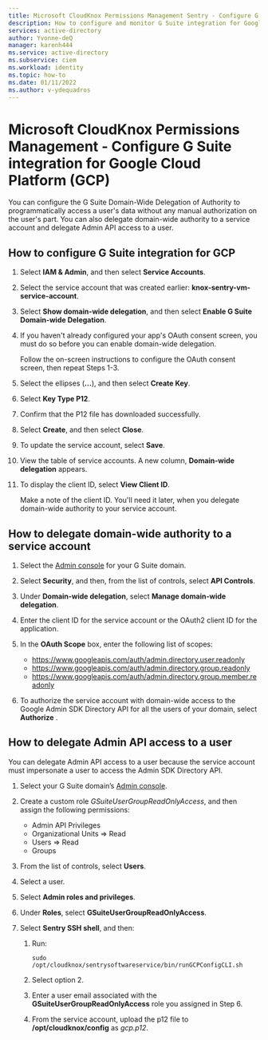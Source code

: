 ```yaml
---
title: Microsoft CloudKnox Permissions Management Sentry - Configure G Suite integration for Google Cloud Platform (GCP)
description: How to configure and monitor G Suite integration for Google Cloud Platform (GCP).
services: active-directory
author: Yvonne-deQ
manager: karenh444
ms.service: active-directory
ms.subservice: ciem
ms.workload: identity
ms.topic: how-to
ms.date: 01/11/2022
ms.author: v-ydequadros
---
```


# Microsoft CloudKnox Permissions Management - Configure G Suite integration for Google Cloud Platform (GCP)

You can configure the G Suite Domain-Wide Delegation of Authority to programmatically access a user's data without any manual authorization on the user's part. You can also delegate domain-wide authority to a service account and delegate Admin API access to a user.

## How to configure G Suite integration for GCP

1. Select **IAM & Admin**, and then select **Service Accounts**.
2. Select the service account that was created earlier: **knox-sentry-vm-service-account**.
3. Select **Show domain-wide delegation**, and then select **Enable G Suite Domain-wide Delegation**.
4. If you haven't already configured your app's OAuth consent screen, you must do so before you can enable domain-wide delegation. 

     Follow the on-screen instructions to configure the OAuth consent screen, then repeat Steps 1-3.
5. Select the ellipses (**...**), and then select **Create Key**.
6. Select **Key Type P12**.
7. Confirm that the P12 file has downloaded successfully.
8. Select **Create**, and then select **Close**.
9. To update the service account, select **Save**.
10. View the table of service accounts. A new column, **Domain-wide delegation** appears. 
11. To display the client ID, select **View Client ID**.

     Make a note of the client ID. You'll need it later, when you delegate domain-wide authority to your service account.

## How to delegate domain-wide authority to a service account

1. Select the [Admin console](https://admin.google.com/) for your G Suite domain.
2. Select **Security**, and then, from the list of controls, select **API Controls**.
3. Under **Domain-wide delegation**, select **Manage domain-wide delegation**.
4. Enter the client ID for the service account or the OAuth2 client ID for the application.
5. In the **OAuth Scope** box, enter the following list of scopes:

     - https://www.googleapis.com/auth/admin.directory.user.readonly
     - https://www.googleapis.com/auth/admin.directory.group.readonly
     - https://www.googleapis.com/auth/admin.directory.group.member.readonly
6. To authorize the service account with domain-wide access to the Google Admin SDK Directory API for all the users of your domain, select **Authorize** .


## How to delegate Admin API access to a user

You can delegate Admin API access to a user because the service account must impersonate a user to access the Admin SDK Directory API.

1. Select your G Suite domain’s [Admin console](https://admin.google.com/).
2. Create a custom role *GSuiteUserGroupReadOnlyAccess*, and then assign the following permissions:

     - Admin API Privileges
     - Organizational Units => Read
     - Users => Read
     - Groups

3. From the list of controls, select **Users**.
4. Select a user.
5. Select **Admin roles and privileges**.
6. Under **Roles**, select **GSuiteUserGroupReadOnlyAccess**.
7. Select **Sentry SSH shell**, and then:

     1. Run:

        `sudo /opt/cloudknox/sentrysoftwareservice/bin/runGCPConfigCLI.sh`
     2. Select option 2.
     3. Enter a user email associated with the **GSuiteUserGroupReadOnlyAccess** role you assigned in Step 6.
     4. From the service account, upload the p12 file to **/opt/cloudknox/config** as *gcp.p12*.

<!---## Next steps--->